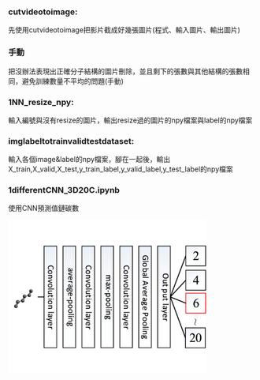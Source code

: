 ### cutvideotoimage:

先使用cutvideotoimage把影片截成好幾張圖片(程式、輸入圖片、輸出圖片)

### 手動

把沒辦法表現出正確分子結構的圖片刪除，並且剩下的張數與其他結構的張數相同，避免訓練數量不平均的問題(手動)

### 1NN_resize_npy:

輸入編號與沒有resize的圖片，輸出resize過的圖片的npy檔案與label的npy檔案

### imglabeltotrainvalidtestdataset:

輸入各個image&label的npy檔案，腳在一起後，輸出X_train,X_valid,X_test,y_train_label,y_valid_label,y_test_label的npy檔案

### 1differentCNN_3D20C.ipynb

使用CNN預測值鏈碳數

<img src="https://github.com/Yin-Tzu/predict_DA_reaction_product2/raw/main/2prediction_of_molecule_carbon_number_of_line/CNN_prediction_of_molecule_carbon_number_of_line.png" width = "80%" />

